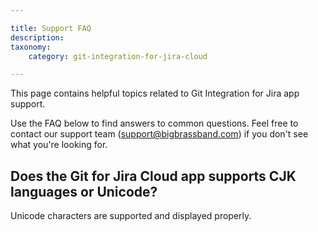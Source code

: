 ```yaml
---

title: Support FAQ
description:
taxonomy:
    category: git-integration-for-jira-cloud

---
```


This page contains helpful topics related to Git Integration for Jira app support.

Use the FAQ below to find answers to common questions.  Feel free to contact our support team (support@bigbrassband.com) if you don't see what you're looking for.


## Does the Git for Jira Cloud app supports CJK languages or Unicode?

Unicode characters are supported and displayed properly.

